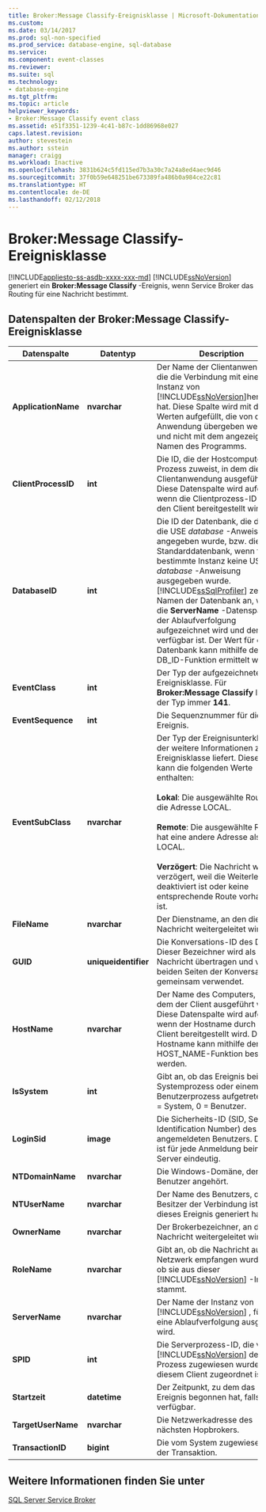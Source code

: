```yaml
---
title: Broker:Message Classify-Ereignisklasse | Microsoft-Dokumentation
ms.custom: 
ms.date: 03/14/2017
ms.prod: sql-non-specified
ms.prod_service: database-engine, sql-database
ms.service: 
ms.component: event-classes
ms.reviewer: 
ms.suite: sql
ms.technology:
- database-engine
ms.tgt_pltfrm: 
ms.topic: article
helpviewer_keywords:
- Broker:Message Classify event class
ms.assetid: e51f3351-1239-4c41-b87c-1dd86968e027
caps.latest.revision: 
author: stevestein
ms.author: sstein
manager: craigg
ms.workload: Inactive
ms.openlocfilehash: 3831b624c5fd115ed7b3a30c7a24a8ed4aec9d46
ms.sourcegitcommit: 37f0b59e648251be673389fa486b0a984ce22c81
ms.translationtype: HT
ms.contentlocale: de-DE
ms.lasthandoff: 02/12/2018
---
```

# <a name="brokermessage-classify-event-class"></a>Broker:Message Classify-Ereignisklasse
[!INCLUDE[appliesto-ss-asdb-xxxx-xxx-md](../../includes/appliesto-ss-asdb-xxxx-xxx-md.md)]
  [!INCLUDE[ssNoVersion](../../includes/ssnoversion-md.md)] generiert ein **Broker:Message Classify** -Ereignis, wenn Service Broker das Routing für eine Nachricht bestimmt.  
  
## <a name="brokermessage-classify-event-class-data-columns"></a>Datenspalten der Broker:Message Classify-Ereignisklasse  
  
|Datenspalte|Datentyp|Description|Spaltennummer|Filterbar|  
|-----------------|---------------|-----------------|-------------------|----------------|  
|**ApplicationName**|**nvarchar**|Der Name der Clientanwendung, die die Verbindung mit einer Instanz von [!INCLUDE[ssNoVersion](../../includes/ssnoversion-md.md)]hergestellt hat. Diese Spalte wird mit den Werten aufgefüllt, die von der Anwendung übergeben werden, und nicht mit dem angezeigten Namen des Programms.|10|ja|  
|**ClientProcessID**|**int**|Die ID, die der Hostcomputer dem Prozess zuweist, in dem die Clientanwendung ausgeführt wird. Diese Datenspalte wird aufgefüllt, wenn die Clientprozess-ID durch den Client bereitgestellt wird.|9|ja|  
|**DatabaseID**|**int**|Die ID der Datenbank, die durch die USE *database* -Anweisung angegeben wurde, bzw. die ID der Standarddatenbank, wenn für eine bestimmte Instanz keine USE *database* -Anweisung ausgegeben wurde. [!INCLUDE[ssSqlProfiler](../../includes/sssqlprofiler-md.md)] zeigt den Namen der Datenbank an, wenn die **ServerName** -Datenspalte in der Ablaufverfolgung aufgezeichnet wird und der Server verfügbar ist. Der Wert für eine Datenbank kann mithilfe der DB_ID-Funktion ermittelt werden.|3|ja|  
|**EventClass**|**int**|Der Typ der aufgezeichneten Ereignisklasse. Für **Broker:Message Classify** lautet der Typ immer **141**.|27|nein|  
|**EventSequence**|**int**|Die Sequenznummer für dieses Ereignis.|51|nein|  
|**EventSubClass**|**nvarchar**|Der Typ der Ereignisunterklasse, der weitere Informationen zu jeder Ereignisklasse liefert. Diese Spalte kann die folgenden Werte enthalten:<br /><br /> **Lokal**: Die ausgewählte Route hat die Adresse LOCAL.<br /><br /> **Remote**: Die ausgewählte Route hat eine andere Adresse als LOCAL.<br /><br /> **Verzögert**: Die Nachricht wird verzögert, weil die Weiterleitung deaktiviert ist oder keine entsprechende Route vorhanden ist.|21|ja|  
|**FileName**|**nvarchar**|Der Dienstname, an den die Nachricht weitergeleitet wird.|36|nein|  
|**GUID**|**uniqueidentifier**|Die Konversations-ID des Dialogs. Dieser Bezeichner wird als Teil der Nachricht übertragen und von beiden Seiten der Konversation gemeinsam verwendet.|54|nein|  
|**HostName**|**nvarchar**|Der Name des Computers, auf dem der Client ausgeführt wird. Diese Datenspalte wird aufgefüllt, wenn der Hostname durch den Client bereitgestellt wird. Der Hostname kann mithilfe der HOST_NAME-Funktion bestimmt werden.|8|ja|  
|**IsSystem**|**int**|Gibt an, ob das Ereignis bei einem Systemprozess oder einem Benutzerprozess aufgetreten ist. 1 = System, 0 = Benutzer.|60|nein|  
|**LoginSid**|**image**|Die Sicherheits-ID (SID, Security Identification Number) des angemeldeten Benutzers. Die SID ist für jede Anmeldung beim Server eindeutig.|41|ja|  
|**NTDomainName**|**nvarchar**|Die Windows-Domäne, der der Benutzer angehört.|7|ja|  
|**NTUserName**|**nvarchar**|Der Name des Benutzers, der Besitzer der Verbindung ist, die dieses Ereignis generiert hat.|6|ja|  
|**OwnerName**|**nvarchar**|Der Brokerbezeichner, an den die Nachricht weitergeleitet wird.|37|nein|  
|**RoleName**|**nvarchar**|Gibt an, ob die Nachricht aus dem Netzwerk empfangen wurde oder ob sie aus dieser [!INCLUDE[ssNoVersion](../../includes/ssnoversion-md.md)] -Instanz stammt.|38|nein|  
|**ServerName**|**nvarchar**|Der Name der Instanz von [!INCLUDE[ssNoVersion](../../includes/ssnoversion-md.md)] , für die eine Ablaufverfolgung ausgeführt wird.|26|nein|  
|**SPID**|**int**|Die Serverprozess-ID, die von [!INCLUDE[ssNoVersion](../../includes/ssnoversion-md.md)] dem Prozess zugewiesen wurde, der diesem Client zugeordnet ist.|12|ja|  
|**Startzeit**|**datetime**|Der Zeitpunkt, zu dem das Ereignis begonnen hat, falls verfügbar.|14|ja|  
|**TargetUserName**|**nvarchar**|Die Netzwerkadresse des nächsten Hopbrokers.|39|nein|  
|**TransactionID**|**bigint**|Die vom System zugewiesene ID der Transaktion.|4|nein|  
  
## <a name="see-also"></a>Weitere Informationen finden Sie unter  
 [SQL Server Service Broker](../../database-engine/configure-windows/sql-server-service-broker.md)  
  
  
